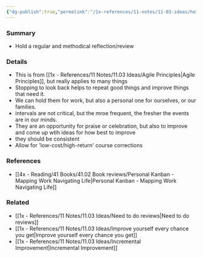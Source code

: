 ```yaml
---
{"dg-publish":true,"permalink":"/1x-references/11-notes/11-03-ideas/hold-regular-retrospectives/","title":"Hold regular retrospectives","dgShowBacklinks":false}
---
```



### Summary
- Hold a regular and methodical reflection/review

### Details
- This is from [[1x - References/11 Notes/11.03 Ideas/Agile Principles\|Agile Principles]], but really applies to many things
- Stopping to look back helps to repeat good things and improve things that need it.
- We can hold them for work, but also a personal one for ourselves, or our families.
- intervals are not critical, but the mroe frequent, the fresher the events are in our minds.
- They are an opportunity for praise or celebration, but also to improve and come up wtih ideas for how best to improve
- they should be consistent
- Allow for 'low-cost/high-return' course corrections

### References
- [[4x - Reading/41 Books/41.02 Book reviews/Personal Kanban - Mapping Work Navigating Life\|Personal Kanban - Mapping Work Navigating Life]]

### Related
- [[1x - References/11 Notes/11.03 Ideas/Need to do reviews\|Need to do reviews]]
- [[1x - References/11 Notes/11.03 Ideas/Improve yourself every chance you get\|Improve yourself every chance you get]]
- [[1x - References/11 Notes/11.03 Ideas/Incremental Improvement\|Incremental Improvement]]
